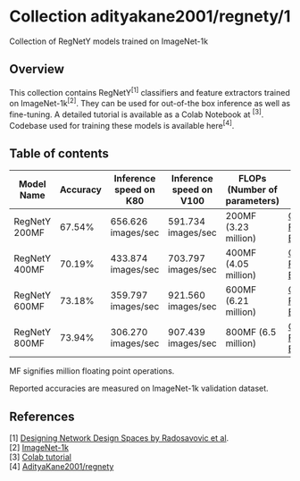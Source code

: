 # Collection adityakane2001/regnety/1

Collection of RegNetY models trained on ImageNet-1k

<!-- dataset: imagenet-ilsvrc-2012-cls -->
<!-- task: image-classification -->

## Overview

This collection contains RegNetY<sup>[1]</sup> classifiers and feature extractors trained on ImageNet-1k<sup>[2]</sup>. They can be used for out-of-the box inference as well as fine-tuning. A detailed tutorial is available as a Colab Notebook at <sup>[3]</sup>. Codebase used for training these models is available here<sup>[4]</sup>.


## Table of contents

| Model Name    | Accuracy | Inference speed on K80 | Inference speed on V100 | FLOPs (Number of parameters) | Link                                                                                                                                                                 |
|---------------|----------|------------------------|-------------------------|------------------------------|----------------------------------------------------------------------------------------------------------------------------------------------------------------------|
| RegNetY 200MF | 67.54%   | 656.626 images/sec     | 591.734 images/sec      | 200MF (3.23 million)         | [Classifier](https://tfhub.dev/adityakane2001/regnety200mf_classification/1), [Feature Extractor](https://tfhub.dev/adityakane2001/regnety200mf_feature_extractor/1) |
| RegNetY 400MF | 70.19%   | 433.874 images/sec     | 703.797 images/sec      | 400MF (4.05 million)         | [Classifier](https://tfhub.dev/adityakane2001/regnety400mf_classification/1), [Feature Extractor](https://tfhub.dev/adityakane2001/regnety400mf_feature_extractor/1) |
| RegNetY 600MF | 73.18%   | 359.797 images/sec     | 921.560 images/sec      | 600MF (6.21 million)         | [Classifier](https://tfhub.dev/adityakane2001/regnety600mf_classification/1), [Feature Extractor](https://tfhub.dev/adityakane2001/regnety600mf_feature_extractor/1) |
| RegNetY 800MF | 73.94%   | 306.270 images/sec     | 907.439 images/sec      | 800MF (6.5 million)          | [Classifier](https://tfhub.dev/adityakane2001/regnety800mf_classification/1), [Feature Extractor](https://tfhub.dev/adityakane2001/regnety800mf_feature_extractor/1) |



MF signifies million floating point operations.

Reported accuracies are measured on ImageNet-1k validation dataset.

## References 

[1] [Designing Network Design Spaces by Radosavovic et al](https://arxiv.org/abs/2003.13678).  
[2] [ImageNet-1k](https://www.image-net.org/challenges/LSVRC/2012/index.php)  
[3] [Colab tutorial](https://colab.research.google.com/github/AdityaKane2001/regnety/blob/main/RegNetY_models_in_TF_2_5.ipynb)   
[4] [AdityaKane2001/regnety](https://github.com/AdityaKane2001/regnety)